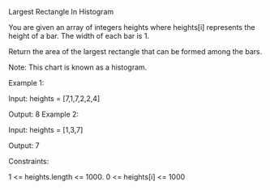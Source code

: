 Largest Rectangle In Histogram

You are given an array of integers heights where heights[i] represents the height of a bar. The width of each bar is 1.

Return the area of the largest rectangle that can be formed among the bars.

Note: This chart is known as a histogram.

Example 1:

Input: heights = [7,1,7,2,2,4]

Output: 8
Example 2:

Input: heights = [1,3,7]

Output: 7

Constraints:

1 <= heights.length <= 1000.
0 <= heights[i] <= 1000

